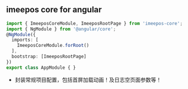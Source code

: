 ## imeepos core for angular
```ts
import { ImeeposCoreModule, ImeeposRootPage } from 'imeepos-core';
import { NgModule } from '@angular/core';
@NgModule({
  imports: [
    ImeeposCoreModule.forRoot()
  ],
  bootstrap: [ImeeposRootPage]
})
export class AppModule { }
```

- 封装常规项目配置，包括首屏加载动画！及日志空页面参数等！